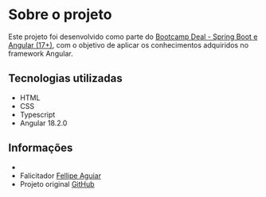 # Sobre o projeto 

Este projeto foi desenvolvido como parte do [Bootcamp Deal - Spring Boot e Angular (17+)](https://web.dio.me/track/coding-the-future-spring-boot-angular-17), com o objetivo de aplicar os conhecimentos adquiridos no framework Angular.

## Tecnologias utilizadas

- HTML
- CSS
- Typescript
- Angular 18.2.0

## Informações
-  
- Falicitador [Fellipe Aguiar](https://www.linkedin.com/in/felipeaguiar-exe/)
- Projeto original [GitHub](https://github.com/felipeAguiarCode/angular-buzzfeed-quizz-clone)
